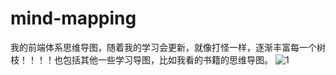 # mind-mapping
我的前端体系思维导图，随着我的学习会更新，就像打怪一样，逐渐丰富每一个树枝！！！！也包括其他一些学习导图，比如我看的书籍的思维导图。
![1](https://user-images.githubusercontent.com/50372203/135654513-b02d7b5d-f444-4e3f-81d0-f9f1e82586d2.png)
